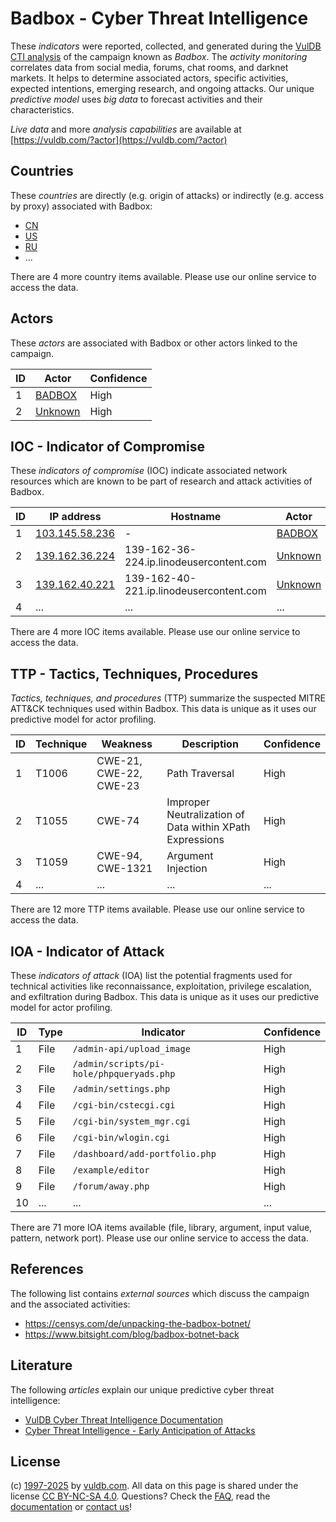 # Badbox - Cyber Threat Intelligence

These _indicators_ were reported, collected, and generated during the [VulDB CTI analysis](https://vuldb.com/?kb.cti) of the campaign known as _Badbox_. The _activity monitoring_ correlates data from social media, forums, chat rooms, and darknet markets. It helps to determine associated actors, specific activities, expected intentions, emerging research, and ongoing attacks. Our unique _predictive model_ uses _big data_ to forecast activities and their characteristics.

_Live data_ and more _analysis capabilities_ are available at [https://vuldb.com/?actor](https://vuldb.com/?actor)

## Countries

These _countries_ are directly (e.g. origin of attacks) or indirectly (e.g. access by proxy) associated with Badbox:

* [CN](https://vuldb.com/?country.cn)
* [US](https://vuldb.com/?country.us)
* [RU](https://vuldb.com/?country.ru)
* ...

There are 4 more country items available. Please use our online service to access the data.

## Actors

These _actors_ are associated with Badbox or other actors linked to the campaign.

ID | Actor | Confidence
-- | ----- | ----------
1 | [BADBOX](https://vuldb.com/?actor.badbox) | High
2 | [Unknown](https://vuldb.com/?actor.unknown) | High

## IOC - Indicator of Compromise

These _indicators of compromise_ (IOC) indicate associated network resources which are known to be part of research and attack activities of Badbox.

ID | IP address | Hostname | Actor | Confidence
-- | ---------- | -------- | ----- | ----------
1 | [103.145.58.236](https://vuldb.com/?ip.103.145.58.236) | - | [BADBOX](https://vuldb.com/?actor.badbox) | High
2 | [139.162.36.224](https://vuldb.com/?ip.139.162.36.224) | 139-162-36-224.ip.linodeusercontent.com | [Unknown](https://vuldb.com/?actor.unknown) | High
3 | [139.162.40.221](https://vuldb.com/?ip.139.162.40.221) | 139-162-40-221.ip.linodeusercontent.com | [Unknown](https://vuldb.com/?actor.unknown) | High
4 | ... | ... | ... | ...

There are 4 more IOC items available. Please use our online service to access the data.

## TTP - Tactics, Techniques, Procedures

_Tactics, techniques, and procedures_ (TTP) summarize the suspected MITRE ATT&CK techniques used within Badbox. This data is unique as it uses our predictive model for actor profiling.

ID | Technique | Weakness | Description | Confidence
-- | --------- | -------- | ----------- | ----------
1 | T1006 | CWE-21, CWE-22, CWE-23 | Path Traversal | High
2 | T1055 | CWE-74 | Improper Neutralization of Data within XPath Expressions | High
3 | T1059 | CWE-94, CWE-1321 | Argument Injection | High
4 | ... | ... | ... | ...

There are 12 more TTP items available. Please use our online service to access the data.

## IOA - Indicator of Attack

These _indicators of attack_ (IOA) list the potential fragments used for technical activities like reconnaissance, exploitation, privilege escalation, and exfiltration during Badbox. This data is unique as it uses our predictive model for actor profiling.

ID | Type | Indicator | Confidence
-- | ---- | --------- | ----------
1 | File | `/admin-api/upload_image` | High
2 | File | `/admin/scripts/pi-hole/phpqueryads.php` | High
3 | File | `/admin/settings.php` | High
4 | File | `/cgi-bin/cstecgi.cgi` | High
5 | File | `/cgi-bin/system_mgr.cgi` | High
6 | File | `/cgi-bin/wlogin.cgi` | High
7 | File | `/dashboard/add-portfolio.php` | High
8 | File | `/example/editor` | High
9 | File | `/forum/away.php` | High
10 | ... | ... | ...

There are 71 more IOA items available (file, library, argument, input value, pattern, network port). Please use our online service to access the data.

## References

The following list contains _external sources_ which discuss the campaign and the associated activities:

* https://censys.com/de/unpacking-the-badbox-botnet/
* https://www.bitsight.com/blog/badbox-botnet-back

## Literature

The following _articles_ explain our unique predictive cyber threat intelligence:

* [VulDB Cyber Threat Intelligence Documentation](https://vuldb.com/?kb.cti)
* [Cyber Threat Intelligence - Early Anticipation of Attacks](https://www.scip.ch/en/?labs.20201022)

## License

(c) [1997-2025](https://vuldb.com/?kb.changelog) by [vuldb.com](https://vuldb.com/?kb.about). All data on this page is shared under the license [CC BY-NC-SA 4.0](https://creativecommons.org/licenses/by-nc-sa/4.0/). Questions? Check the [FAQ](https://vuldb.com/?kb.faq), read the [documentation](https://vuldb.com/?kb) or [contact us](https://vuldb.com/?contact)!
